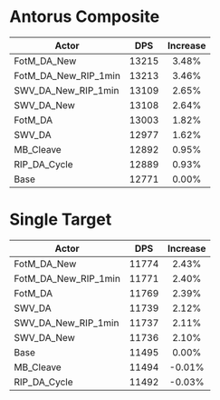 # Antorus Composite
| Actor | DPS | Increase |
|---|:---:|:---:|
|FotM_DA_New|13215|3.48%|
|FotM_DA_New_RIP_1min|13213|3.46%|
|SWV_DA_New_RIP_1min|13109|2.65%|
|SWV_DA_New|13108|2.64%|
|FotM_DA|13003|1.82%|
|SWV_DA|12977|1.62%|
|MB_Cleave|12892|0.95%|
|RIP_DA_Cycle|12889|0.93%|
|Base|12771|0.00%|

# Single Target
| Actor | DPS | Increase |
|---|:---:|:---:|
|FotM_DA_New|11774|2.43%|
|FotM_DA_New_RIP_1min|11771|2.40%|
|FotM_DA|11769|2.39%|
|SWV_DA|11739|2.12%|
|SWV_DA_New_RIP_1min|11737|2.11%|
|SWV_DA_New|11736|2.10%|
|Base|11495|0.00%|
|MB_Cleave|11494|-0.01%|
|RIP_DA_Cycle|11492|-0.03%|
